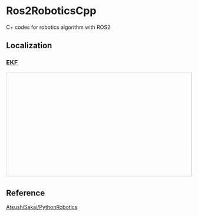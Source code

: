 # Ros2RoboticsCpp

C+ codes for robotics algorithm with ROS2

## Localization

### [EKF](./src/ekf_localization/)

<p align="center">
<img src="https://github.com/quangnhat185/Media/blob/main/ros2RoboticsCpp/EKF_localization.gif" width="1920" />
</p>


## Reference
[AtsushiSakai/PythonRobotics](https://github.com/AtsushiSakai/PythonRobotics)